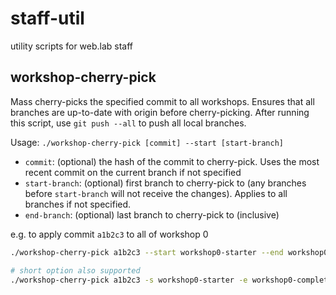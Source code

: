 # staff-util

utility scripts for web.lab staff

## workshop-cherry-pick

Mass cherry-picks the specified commit to all workshops. Ensures that all branches are up-to-date with origin before cherry-picking. After running this script, use `git push --all` to push all local branches.

Usage: `./workshop-cherry-pick [commit] --start [start-branch]`

- `commit`: (optional) the hash of the commit to cherry-pick. Uses the most recent commit on the current branch if not specified
- `start-branch`: (optional) first branch to cherry-pick to (any branches before `start-branch` will not receive the changes). Applies to all branches if not specified.
- `end-branch`: (optional) last branch to cherry-pick to (inclusive)

e.g. to apply commit `a1b2c3` to all of workshop 0

```bash
./workshop-cherry-pick a1b2c3 --start workshop0-starter --end workshop0-complete

# short option also supported
./workshop-cherry-pick a1b2c3 -s workshop0-starter -e workshop0-complete
```
